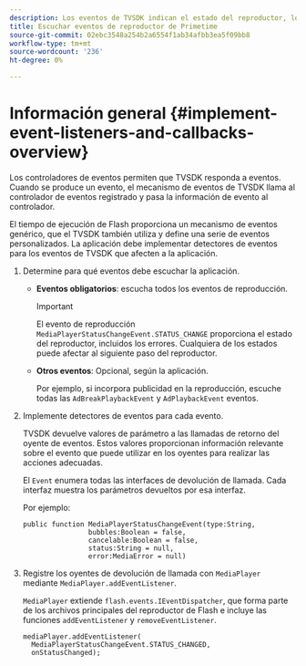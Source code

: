 ```yaml
---
description: Los eventos de TVSDK indican el estado del reproductor, los errores que se producen, la finalización de las acciones que ha solicitado, como un vídeo que empieza a reproducirse, o las acciones que se producen implícitamente, como la finalización de un anuncio.
title: Escuchar eventos de reproductor de Primetime
source-git-commit: 02ebc3548a254b2a6554f1ab34afbb3ea5f09bb8
workflow-type: tm+mt
source-wordcount: '236'
ht-degree: 0%

---
```


# Información general {#implement-event-listeners-and-callbacks-overview}

Los controladores de eventos permiten que TVSDK responda a eventos. Cuando se produce un evento, el mecanismo de eventos de TVSDK llama al controlador de eventos registrado y pasa la información de evento al controlador.

El tiempo de ejecución de Flash proporciona un mecanismo de eventos genérico, que el TVSDK también utiliza y define una serie de eventos personalizados. La aplicación debe implementar detectores de eventos para los eventos de TVSDK que afecten a la aplicación.

1. Determine para qué eventos debe escuchar la aplicación.

   * **Eventos obligatorios**: escucha todos los eventos de reproducción.

     >[!IMPORTANT]
     >
     >El evento de reproducción `MediaPlayerStatusChangeEvent.STATUS_CHANGE` proporciona el estado del reproductor, incluidos los errores. Cualquiera de los estados puede afectar al siguiente paso del reproductor.

   * **Otros eventos**: Opcional, según la aplicación.

     Por ejemplo, si incorpora publicidad en la reproducción, escuche todas las `AdBreakPlaybackEvent` y `AdPlaybackEvent` eventos.

1. Implemente detectores de eventos para cada evento.

   TVSDK devuelve valores de parámetro a las llamadas de retorno del oyente de eventos. Estos valores proporcionan información relevante sobre el evento que puede utilizar en los oyentes para realizar las acciones adecuadas.

   El `Event` enumera todas las interfaces de devolución de llamada. Cada interfaz muestra los parámetros devueltos por esa interfaz.

   Por ejemplo:

   ```
   public function MediaPlayerStatusChangeEvent(type:String,  
                   bubbles:Boolean = false,  
                   cancelable:Boolean = false,  
                   status:String = null,  
                   error:MediaError = null) 
   ```

1. Registre los oyentes de devolución de llamada con `MediaPlayer` mediante `MediaPlayer.addEventListener`.

   `MediaPlayer` extiende `flash.events.IEventDispatcher`, que forma parte de los archivos principales del reproductor de Flash e incluye las funciones `addEventListener` y `removeEventListener`.

   ```
   mediaPlayer.addEventListener( 
     MediaPlayerStatusChangeEvent.STATUS_CHANGED,  
     onStatusChanged);
   ```
